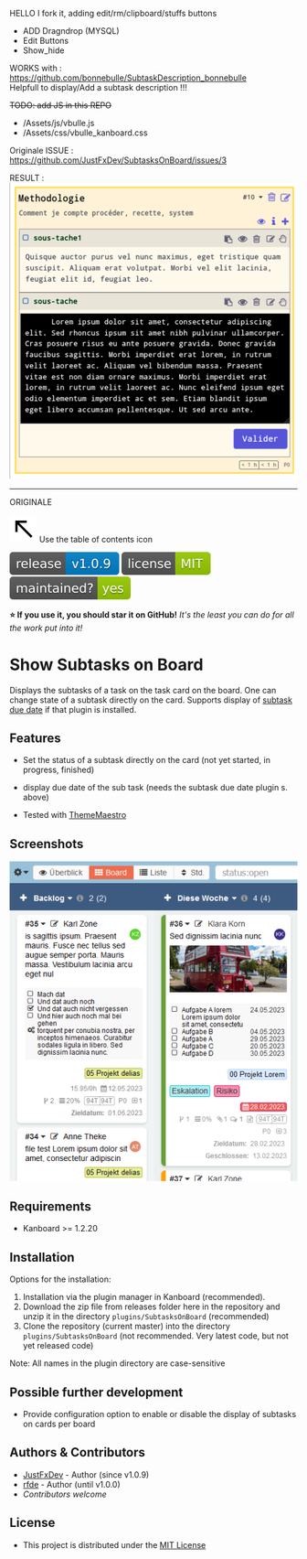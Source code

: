 HELLO I fork it, adding edit/rm/clipboard/stuffs buttons   
- ADD Dragndrop (MYSQL)     
- Edit Buttons    
- Show_hide    

WORKS with :    
https://github.com/bonnebulle/SubtaskDescription_bonnebulle   
Helpfull to display/Add a subtask description !!!   

~~TODO: add JS in this REPO~~    
- /Assets/js/vbulle.js    
- /Assets/css/vbulle_kanboard.css

Originale ISSUE :     
https://github.com/JustFxDev/SubtasksOnBoard/issues/3    

RESULT :    
![fork_preview.png](fork_preview.png)    

---- 

ORIGINALE    

![north_west](./Assets/images/north_west.svg) Use the table of contents icon

[![version](./Assets/images/version.svg)](https://github.com/JustFxDev/SubtasksOnBoard/releases) [![license](./Assets/images/license.svg)](https://github.com/JustFxDev/SubtasksOnBoard/blob/main/LICENSE) [![maintainedyes](./Assets/images/maintained.svg)](https://github.com/JustFxDev/SubtasksOnBoard/graphs/contributors)

**:star: If you use it, you should star it on GitHub!** *It's the least you can do for all the work put into it!*


# Show Subtasks on Board

Displays the subtasks of a task on the task card on the board. One can change state of a subtask directly on the card. Supports display of [subtask due date](https://github.com/eSkiSo/Subtaskdate) if that plugin is installed.

## Features

- Set the status of a subtask directly on the card (not yet started, in progress, finished)

- display due date of the sub task (needs the subtask due date plugin s. above)

- Tested with [ThemeMaestro](https://github.com/JustFxDev/ThemeMaestro)

## Screenshots

![](./Assets/images/screenshot.png)

Requirements
------------

- Kanboard >= 1.2.20

## Installation

Options for the installation:

1. Installation via the plugin manager in Kanboard (recommended).
2. Download the zip file from releases folder here in the repository and unzip it in the directory `plugins/SubtasksOnBoard` (recommended)
3. Clone the repository (current master) into the directory `plugins/SubtasksOnBoard` (not recommended. Very latest code, but not yet released code)

Note: All names in the plugin directory are case-sensitive

## Possible further development

- Provide configuration option to enable or disable the display of subtasks on cards per board

## Authors & Contributors
- [JustFxDev](https://github.com/JustFxDev/) - Author (since v1.0.9)
- [rfde](https://github.com/rfde) - Author (until v1.0.0)
- _Contributors welcome_

## License
- This project is distributed under the [MIT License](../main/LICENSE "Read The MIT license")
